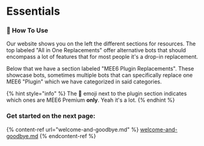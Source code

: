 # Essentials

### 🧭 How To Use

Our website shows you on the left the different sections for resources. The top labeled "All in One Replacements" offer alternative bots that should encompass a lot of features that for most people it's a drop-in replacement.

Below that we have a section labeled "MEE6 Plugin Replacements". These showcase bots, sometimes multiple bots that can specifically replace one MEE6 "Plugin" which we have categorized in said categories.&#x20;

{% hint style="info" %}
The 👑 emoji next to the plugin section indicates which ones are MEE6 Premium **only**. Yeah it's a lot.
{% endhint %}

### Get started on the next page:

{% content-ref url="welcome-and-goodbye.md" %}
[welcome-and-goodbye.md](welcome-and-goodbye.md)
{% endcontent-ref %}
